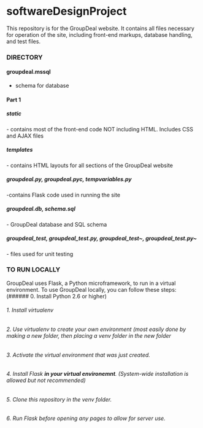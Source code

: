 # softwareDesignProject

This repository is for the GroupDeal website. It contains all files necessary for operation of the site, including front-end markups, database handling, and test files.

### DIRECTORY
#### groupdeal.mssql
  - schema for database

#### Part 1
##### static
  \- contains most of the front-end code NOT including HTML. Includes CSS and AJAX files
##### templates
  \- contains HTML layouts for all sections of the GroupDeal website
##### groupdeal.py, groupdeal.pyc, tempvariables.py
  \-contains Flask code used in running the site
##### groupdeal.db, schema.sql
  \- GroupDeal database and SQL schema
##### groupdeal\_test, groupdeal\_test.py, groupdeal\_test~, groupdeal_test.py~
  \- files used for unit testing
  
###  TO RUN LOCALLY
GroupDeal uses Flask, a Python microframework, to run in a virtual environment. To use GroupDeal locally, you can follow these steps:
(###### 0. Install Python 2.6 or higher)
###### 1. Install virtualenv
###### 2. Use virtualenv to create your own environment (most easily done by making a new folder, then placing a *venv* folder in the new folder
###### 3. Activate the virtual environment that was just created.
###### 4. Install Flask **in your virtual environemnt**. (System-wide installation is allowed but not recommended)
###### 5. Clone this repository in the *venv* folder.
###### 6. Run Flask before opening any pages to allow for server use.
